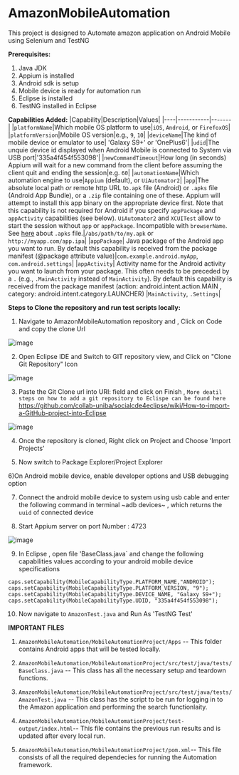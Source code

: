 # AmazonMobileAutomation

This project is designed to Automate amazon application on Android Mobile using Selenium and TestNG

**Prerequisites:**
1. Java JDK 
2. Appium is installed
3. Android sdk is setup
4. Mobile device is ready for automation run
5. Eclipse is installed 
6. TestNG installed in Eclipse

**Capabilities Added:**
|Capability|Description|Values|
|----|-----------|-------|
|`platformName`|Which mobile OS platform to use|`iOS`, `Android`, or `FirefoxOS`|
|`platformVersion`|Mobile OS version|e.g., `9`, `10`|
|`deviceName`|The kind of mobile device or emulator to use| 'Galaxy S9+' or 'OnePlus6'|
|`udid`|The unquie device id displayed when Android Mobile is connected to System via USB port|'335a4f454f553098'|
|`newCommandTimeout`|How long (in seconds) Appium will wait for a new command from the client before assuming the client quit and ending the session|e.g. `60`|
|`automationName`|Which automation engine to use|`Appium` (default), or `UiAutomator2`|
|`app`|The absolute local path _or_ remote http URL to`.apk` file (Android) or `.apks` file (Android App Bundle), or a `.zip` file containing one of these. Appium will attempt to install this app binary on the appropriate device first. Note that this capability is not required for Android if you specify `appPackage` and `appActivity` capabilities (see below). `UiAutomator2` and `XCUITest` allow to start the session without `app` or `appPackage`. Incompatible with `browserName`. See [here](/docs/en/writing-running-appium/android/android-appbundle.md) about `.apks` file.|`/abs/path/to/my.apk` or `http://myapp.com/app.ipa`|
|`appPackage`| Java package of the Android app you want to run. By default this capability is received from the package manifest (@package attribute value)|`com.example.android.myApp`, `com.android.settings`|
|`appActivity`| Activity name for the Android activity you want to launch from your package. This often needs to be preceded by a `.` (e.g., `.MainActivity` instead of `MainActivity`). By default this capability is received from the package manifest (action: android.intent.action.MAIN , category: android.intent.category.LAUNCHER) |`MainActivity`, `.Settings`|

**Steps to Clone the repository and run test scripts locally:**
1) Navigate to AmazonMobileAutomation repository and , Click on Code and copy the clone Url

![image](https://user-images.githubusercontent.com/46535033/118383097-6576aa00-b5d1-11eb-8ef7-dd729390e2d3.png)

2) Open Eclipse IDE and Switch to GIT repository view, and Click on "Clone Git Repository" Icon

![image](https://user-images.githubusercontent.com/46535033/118383222-4e848780-b5d2-11eb-8aef-b3deb7f2aa36.png)

3) Paste the Git Clone url into URI: field and click on Finish , `More deatil steps on how to add a git repository to Eclispe can be found here` https://github.com/collab-uniba/socialcde4eclipse/wiki/How-to-import-a-GitHub-project-into-Eclipse

![image](https://user-images.githubusercontent.com/46535033/118383275-c94da280-b5d2-11eb-9d0f-a3d9e01df1c3.png)

4) Once the repository is cloned, Right click on Project and Choose 'Import Projects'

5) Now switch to Package Explorer/Project Explorer

6)On Android mobile device, enable developer options and USB debugging option
 
7) Connect the android mobile device to system using usb cable and enter the following command in terminal
~adb devices~ , which returns the `uuid` of  connected device

8) Start Appium server on port Number : 4723

![image](https://user-images.githubusercontent.com/46535033/118383473-5c3b0c80-b5d4-11eb-9d36-1b0ad1957c15.png)

9) In Eclipse , open file 'BaseClass.java` and change the following capabilities values according to your android mobile device specifications

  `caps.setCapability(MobileCapabilityType.PLATFORM_NAME,"ANDROID");`
	`caps.setCapability(MobileCapabilityType.PLATFORM_VERSION, "9");`
	`caps.setCapability(MobileCapabilityType.DEVICE_NAME, "Galaxy S9+");`
	`caps.setCapability(MobileCapabilityType.UDID, "335a4f454f553098");`

10) Now navigate to `AmazonTest.java` and Run As 'TestNG Test'



**IMPORTANT FILES**

1) `AmazonMobileAutomation/MobileAutomationProject/Apps` -- This folder contains Android apps that will be tested locally.

2) `AmazonMobileAutomation/MobileAutomationProject/src/test/java/tests/BaseClass.java` -- This class has all the necessary setup and teardown functions.

3) `AmazonMobileAutomation/MobileAutomationProject/src/test/java/tests/AmazonTest.java` -- This class has the script to be run for logging in to the Amazon application and performing the search functionlaity.

4) `AmazonMobileAutomation/MobileAutomationProject/test-output/index.html`-- This file contains the previous run results and is updated after every local run.

5) `AmazonMobileAutomation/MobileAutomationProject/pom.xml`-- This file consists of all the required dependecies for running the Automation framework.



